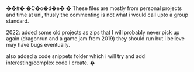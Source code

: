 ��#� �C�o�d�e�
�
These files are mostly from personal projects and time at uni, thusly the commenting is not what i would call upto a group standard.

2022: added some old projects as zips that I will probably never pick up again (dragonrun and a game jam from 2019) they should run but i believe may have bugs eventually.

also added a code snippets folder which i will try and add interesting/complex code I create.
�
